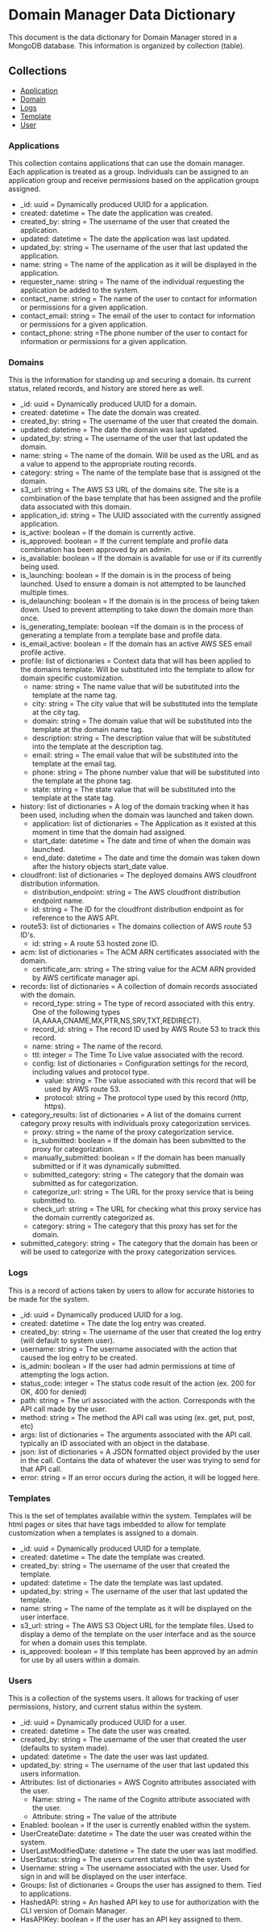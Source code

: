 # Domain Manager Data Dictionary #

This document is the data dictionary for Domain Manager stored in a MongoDB
database. This information is organized by collection (table).

## Collections ##

- [Application](#applications)
- [Domain](#domains)
- [Logs](#logs)
- [Template](#templates)
- [User](#users)

### Applications ###

This collection contains applications that can use the domain manager.
Each application is treated as a group. Individuals can be assigned to
an application group and receive permissions based on the application
groups assigned.

- _id: uuid = Dynamically produced UUID for a application.
- created: datetime = The date the application was created.
- created_by: string = The username of the user that created the
  application.
- updated: datetime = The date the application was last updated.
- updated_by: string = The username of the user that last updated the
  application.
- name: string = The name of the application as it will be displayed in
  the application.
- requester_name: string = The name of the individual requesting the
  application be added to the system.
- contact_name: string = The name of the user to contact for information
  or permissions for a given application.
- contact_email: string = The email of the user to contact for information
  or permissions for a given application.
- contact_phone: string =The phone number of the user to contact for
  information or permissions for a given application.

### Domains ###

This is the information for standing up and securing a domain. Its current
status, related records, and history are stored here as well.

- _id: uuid = Dynamically produced UUID for a domain.
- created: datetime = The date the domain was created.
- created_by: string = The username of the user that created the domain.
- updated: datetime = The date the domain was last updated.
- updated_by: string = The username of the user that last updated the domain.
- name: string = The name of the domain. Will be used as the URL and as a
  value to append to the appropriate routing records.
- category: string = The name of the template base that is assigned ot the
  domain.
- s3_url: string = The AWS S3 URL of the domains site. The site is a
  combination of the base template that has been assigned and the profile data
  associated with this domain.
- application_id: string = The UUID associated with the currently assigned
  application.
- is_active: boolean = If the domain is currently active.
- is_approved: boolean = If the current template and profile data combination
  has been approved by an admin.
- is_available: boolean = If the domain is available for use or if its currently
  being used.
- is_launching: boolean = If the domain is in the process of being launched.
  Used to ensure a domain is not attempted to be launched multiple times.
- is_delaunching: boolean = If the domain is in the process of being taken down.
  Used to prevent attempting to take down the domain more than once.
- is_generating_template: boolean =If the domain is in the process of generating
  a template from a template base and profile data.
- is_email_active: boolean = If the domain has an active AWS SES email profile
  active.
- profile: list of dictionaries = Context data that will has been applied to the
  domains template. Will be substituted into the template to allow for domain
  specific customization.
  - name: string = The name value that will be substituted into the template
    at the name tag.
  - city: string = The city value that will be substituted into the template
    at the city tag.
  - domain: string = The domain value that will be substituted into the
    template at the domain name tag.
  - description: string = The description value that will be substituted into
    the template at the description tag.
  - email: string = The email value that will be substituted into the template at
    the email tag.
  - phone: string = The phone number value that will be substituted into the template
    at the phone tag.
  - state: string = The state value that will be substituted into the template at
    the state tag.
- history: list of dictionaries = A log of the domain tracking when it has been used,
  including when the domain was launched and taken down.
  - application: list of dictionaries = The Application as it existed at this moment
    in time that the domain had assigned.
  - start_date: datetime = The date and time of when the domain was launched.
  - end_date: datetime = The date and time the domain was taken down after the
    history objects start_date value.
- cloudfront: list of dictionaries = The deployed domains AWS cloudfront distribution
  information.
  - distribution_endpoint: string = The AWS cloudfront distribution endpoint name.
  - id: string = The ID for the cloudfront distribution endpoint as for reference
    to the AWS API.
- route53: list of dictionaries = The domains collection of AWS route 53 ID's.
  - id: string = A route 53 hosted zone ID.
- acm: list of dictionaries = The ACM ARN certificates associated with the domain.
  - certificate_arn: string = The string value for the ACM ARN provided by AWS
    certificate manager api.
- records: list of dictionaries = A collection of domain records associated with the
  domain.
  - record_type: string = The type of record associated with this entry. One of
    the following types (A,AAAA,CNAME,MX,PTR,NS,SRV,TXT,REDIRECT).
  - record_id: string = The record ID used by AWS Route 53 to track this record.
  - name: string = The name of the record.
  - ttl: integer = The Time To Live value associated with the record.
  - config: list of dictionaries =  Configuration settings for the record, including
    values and protocol type.
    - value: string = The value associated with this record that will be used by
      AWS route 53.
    - protocol: string = The protocol type used by this record (http, https).
- category_results: list of dictionaries = A list of the domains current category proxy
  results with individuals proxy categorization services.
  - proxy: string = the name of the proxy categorization service.
  - is_submitted: boolean = If the domain has been submitted to the proxy for
    categorization.
  - manually_submitted: boolean = If the domain has been manually submitted or
    if it was dynamically submitted.
  - submitted_category: string = The category that the domain was submitted as
    for categorization.
  - categorize_url: string = The URL for the proxy service that is being submitted
    to.
  - check_url: string = The URL for checking what this proxy service has the domain
    currently categorized as.
  - category: string = The category that this proxy has set for the domain.
- submitted_category: string = The category that the domain has been or will be
  used to categorize with the proxy categorization services.

### Logs ###

This is a record of actions taken by users to allow for accurate histories to be
made for the system.

- _id: uuid = Dynamically produced UUID for a log.
- created: datetime = The date the log entry was created.
- created_by: string = The username of the user that created the log entry (will
  default to system user).
- username: string = The username associated with the action that caused the log
  entry to be created.
- is_admin: boolean = If the user had admin permissions at time of attempting the
  logs action.
- status_code: integer = The status code result of the action (ex. 200 for OK,
  400 for denied)
- path: string = The url associated with the action. Corresponds with the API call
  made by the user.
- method: string = The method the API call was using (ex. get, put, post, etc)
- args: list of dictionaries = The arguments associated with the API call. typically
  an ID associated with an object in the database.
- json: list of dictionaries = A JSON formatted object provided by the user in the
  call. Contains the data of whatever the user was trying to send for that API call.
- error: string = If an error occurs during the action, it will be logged here.

### Templates ###

This is the set of templates available within the system. Templates will be html
pages or sites that have tags imbedded to allow for template customization when
a templates is assigned to a domain.

- _id: uuid = Dynamically produced UUID for a template.
- created: datetime = The date the template was created.
- created_by: string = The username of the user that created the template.
- updated: datetime = The date the template was last updated.
- updated_by: string = The username of the user that last updated the template.
- name: string = The name of the template as it will be displayed on the user
  interface.
- s3_url: string = The AWS S3 Object URL for the template files. Used to
  display a demo of the template on the user interface and as the source for
  when a domain uses this template.
- is_approved: boolean = If this template has been approved by an admin for
  use by all users within a domain.

### Users ###

This is a collection of the systems users. It allows for tracking of user permissions,
history, and current status within the system.

- _id: uuid = Dynamically produced UUID for a user.
- created: datetime = The date the user was created.
- created_by: string = The username of the user that created the user (defaults
  to system made).
- updated: datetime = The date the user was last updated.
- updated_by: string = The username of the user that last updated this users
  information.
- Attributes: list of dictionaries = AWS Cognito attributes associated with the user.
  - Name: string = The name of the Cognito attribute associated with the user.
  - Attribute: string = The value of the attribute
- Enabled: boolean = If the user is currently enabled within the system.
- UserCreateDate: datetime = The date the user was created within the system.
- UserLastModifiedDate: datetime = The date the user was last modified.
- UserStatus: string = The users current status within the system.
- Username: string = The username associated with the user. Used for sign in and
  will be displayed on the user interface.
- Groups: list of dictionaries = Groups the user has assigned to them. Tied to
  applications.
- HashedAPI: string = An hashed API key to use for authorization with the CLI
  version of Domain Manager.
- HasAPIKey: boolean = If the user has an API key assigned to them.
